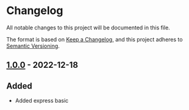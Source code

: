 # Changelog

All notable changes to this project will be documented in this file.

The format is based on [Keep a Changelog](https://keepachangelog.com/en/1.0.0/),
and this project adheres to [Semantic Versioning](https://semver.org/spec/v2.0.0.html).


## [1.0.0] - 2022-12-18

## Added

- Added express basic

[1.0.0]: https://github.com/simonnyholm/express-ex1/releases/tag/v1.0.0